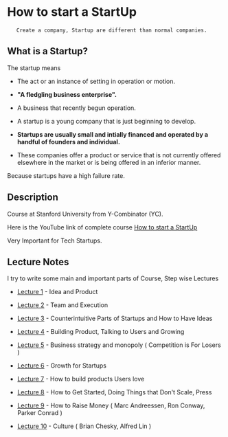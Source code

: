 # How to start a StartUp

       Create a company, Startup are different than normal companies.


## What is a Startup?

 The startup means

  - The act or an instance of setting in operation or motion.
  
  - **"A fledgling business enterprise".**
  
  - A business that recently begun operation.
  
  - A startup is a young company that is just beginning to develop.
  
  - **Startups are usually small and intially financed and operated by a handful of founders and individual.**
  
  - These companies offer a product or service that is not currently offered elsewhere in the market or is being offered in an inferior manner.
  
 Because startups have a high failure rate.  
       
## Description

Course at Stanford University from Y-Combinator (YC).

Here is the YouTube link of complete course [How to start a StartUp](https://www.youtube.com/watch?v=CBYhVcO4WgI&list=PL5q_lef6zVkaTY_cT1k7qFNF2TidHCe-1)

Very Important for Tech Startups.


## Lecture Notes 

I try to write some main and important parts of Course, Step wise Lectures 

- [Lecture 1](https://github.com/MTayyab10/How-to-start-Start-up/tree/main/Lecture%201) - Idea and Product

- [Lecture 2](https://github.com/MTayyab10/How-to-start-Start-up/tree/main/Lecture%202) - Team and Execution

- [Lecture 3](https://github.com/MTayyab10/How-to-Start-a-Start-up/tree/main/Lecture%203) - Counterintuitive Parts of Startups and How to Have Ideas

- [Lecture 4](https://github.com/MTayyab10/How-to-Start-a-Start-up/tree/main/Lecture%204) - Building Product, Talking to Users and Growing

- [Lecture 5](https://github.com/MTayyab10/How-to-Start-a-Start-up/tree/main/Lecture%205) - Business strategy and monopoly ( Competition is For Losers )

- [Lecture 6](https://github.com/MTayyab10/How-to-Start-a-Start-up/tree/main/Lecture%206) - Growth for Startups

- [Lecture 7](https://github.com/MTayyab10/How-to-Start-a-Start-up/tree/main/Lecture%207) - How to build products Users love

- [Lecture 8](https://github.com/MTayyab10/How-to-Start-a-Start-up/tree/main/Lecture%208) - How to Get Started, Doing Things that Don't Scale, Press

- [Lecture 9](https://github.com/MTayyab10/How-to-Start-a-Start-up/tree/main/Lecture%209) - How to Raise Money ( Marc Andreessen, Ron Conway, Parker Conrad )

- [Lecture 10](https://github.com/MTayyab10/How-to-Start-a-Start-up/tree/main/Lecture%2010) - Culture ( Brian Chesky, Alfred Lin )



